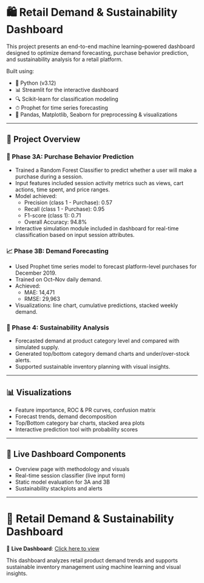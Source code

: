 # 🛍 Retail Demand & Sustainability Dashboard

This project presents an end-to-end machine learning–powered dashboard designed to optimize demand forecasting, purchase behavior prediction, and sustainability analysis for a retail platform.

Built using:
- 🐍 Python (v3.12)
- 📊 Streamlit for the interactive dashboard
- 🔍 Scikit-learn for classification modeling
- ⏱ Prophet for time series forecasting
- 🧹 Pandas, Matplotlib, Seaborn for preprocessing & visualizations

---

## 🚀 Project Overview

### 🔮 Phase 3A: Purchase Behavior Prediction
- Trained a Random Forest Classifier to predict whether a user will make a purchase during a session.
- Input features included session activity metrics such as views, cart actions, time spent, and price ranges.
- Model achieved:
  - Precision (class 1 - Purchase): 0.57
  - Recall (class 1 - Purchase): 0.95
  - F1-score (class 1): 0.71
  - Overall Accuracy: 94.8%
- Interactive simulation module included in dashboard for real-time classification based on input session attributes.

### 📈 Phase 3B: Demand Forecasting
- Used Prophet time series model to forecast platform-level purchases for December 2019.
- Trained on Oct–Nov daily demand.
- Achieved:
  - MAE: 14,471
  - RMSE: 29,963
- Visualizations: line chart, cumulative predictions, stacked weekly demand.

### 🌱 Phase 4: Sustainability Analysis
- Forecasted demand at product category level and compared with simulated supply.
- Generated top/bottom category demand charts and under/over-stock alerts.
- Supported sustainable inventory planning with visual insights.

---

## 📊 Visualizations
- Feature importance, ROC & PR curves, confusion matrix
- Forecast trends, demand decomposition
- Top/Bottom category bar charts, stacked area plots
- Interactive prediction tool with probability scores

---

## 🧠 Live Dashboard Components
- Overview page with methodology and visuals
- Real-time session classifier (live input form)
- Static model evaluation for 3A and 3B
- Sustainability stackplots and alerts

---

# 🛒 Retail Demand & Sustainability Dashboard

🚀 **Live Dashboard**: [Click here to view](https://retail-demand-sustainability-project-4apdgv6hxez4n5vonpgnb3.streamlit.app/)

This dashboard analyzes retail product demand trends and supports sustainable inventory management using machine learning and visual insights.



